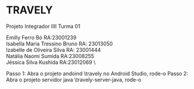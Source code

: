 # TRAVELY

Projeto Integrador IIII 
Turma 01

Emilly Ferro Bó RA:23001239 \
Isabella Maria Tressino Bruno RA: 23013050 \
Izabelle de Oliveira Silva RA: 23001444 \
Natália Naomi Sumida RA:23008255 \
Jéssica Silva Kushida RA:23012069 \

Passo 1: Abra o projeto andoind \travely no Android Studio, rode-o
Passo 2: Abra o projeto servidor java \travely-server-java, rode-o
